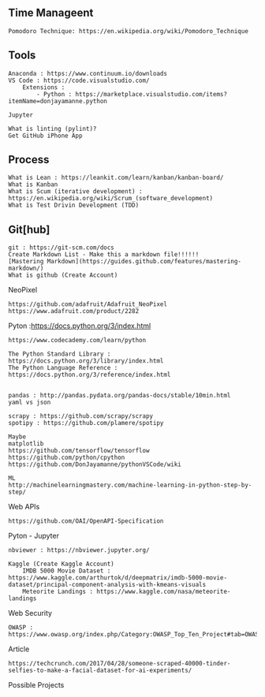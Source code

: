 ## Time Manageent

	Pomodoro Technique: https://en.wikipedia.org/wiki/Pomodoro_Technique

## Tools
	Anaconda : https://www.continuum.io/downloads
	VS Code : https://code.visualstudio.com/
		Extensions : 
			- Python : https://marketplace.visualstudio.com/items?itemName=donjayamanne.python

	Jupyter
	
	What is linting (pylint)?
	Get GitHub iPhone App

## Process

	What is Lean : https://leankit.com/learn/kanban/kanban-board/
	What is Kanban
	What is Scum (iterative development) : https://en.wikipedia.org/wiki/Scrum_(software_development)
	What is Test Drivin Development (TDD)
	
## Git[hub] 
	
	git : https://git-scm.com/docs
	Create Markdown List - Make this a markdown file!!!!!!	
	[Mastering Markdown](https://guides.github.com/features/mastering-markdown/)
	What is github (Create Account)
	
NeoPixel

	https://github.com/adafruit/Adafruit_NeoPixel
	https://www.adafruit.com/product/2282

Pyton :https://docs.python.org/3/index.html

	https://www.codecademy.com/learn/python

	The Python Standard Library : https://docs.python.org/3/library/index.html
	The Python Language Reference : https://docs.python.org/3/reference/index.html

	
	pandas : http://pandas.pydata.org/pandas-docs/stable/10min.html
	yaml vs json

	scrapy : https://github.com/scrapy/scrapy
	spotipy : https://github.com/plamere/spotipy

	Maybe
	matplotlib
	https://github.com/tensorflow/tensorflow
	https://github.com/python/cpython
	https://github.com/DonJayamanne/pythonVSCode/wiki

	ML
	http://machinelearningmastery.com/machine-learning-in-python-step-by-step/

Web APIs

	https://github.com/OAI/OpenAPI-Specification

Pyton - Jupyter

	nbviewer : https://nbviewer.jupyter.org/

	Kaggle (Create Kaggle Account)
		IMDB 5000 Movie Dataset : https://www.kaggle.com/arthurtok/d/deepmatrix/imdb-5000-movie-dataset/principal-component-analysis-with-kmeans-visuals
		Meteorite Landings : https://www.kaggle.com/nasa/meteorite-landings

Web Security

	OWASP : https://www.owasp.org/index.php/Category:OWASP_Top_Ten_Project#tab=OWASP_Top_10_for_2017_Release_Candidate

Article

	https://techcrunch.com/2017/04/28/someone-scraped-40000-tinder-selfies-to-make-a-facial-dataset-for-ai-experiments/

Possible Projects
